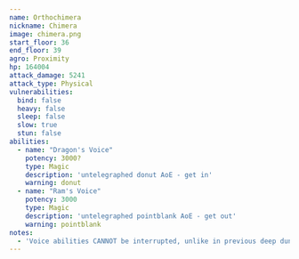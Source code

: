 ```yaml
---
name: Orthochimera
nickname: Chimera
image: chimera.png
start_floor: 36
end_floor: 39
agro: Proximity
hp: 164004
attack_damage: 5241
attack_type: Physical
vulnerabilities:
  bind: false
  heavy: false
  sleep: false
  slow: true
  stun: false
abilities:
  - name: "Dragon's Voice"
    potency: 3000?
    type: Magic
    description: 'untelegraphed donut AoE - get in'
    warning: donut
  - name: "Ram's Voice"
    potency: 3000
    type: Magic
    description: 'untelegraphed pointblank AoE - get out'
    warning: pointblank
notes:
  - 'Voice abilities CANNOT be interrupted, unlike in previous deep dungeons'
---
```

